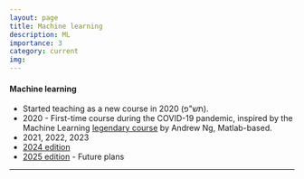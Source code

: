 ```yaml
---
layout: page
title: Machine learning
description: ML
importance: 3
category: current
img:
---
```


#### Machine learning

* Started teaching as a new course in 2020 (תש"פ).
* 2020 - First-time course during the COVID-19 pandemic, inspired by the Machine Learning [legendary course](https://www.youtube.com/playlist?list=PL2qEL_7r0QISbIq8G5ywDv8go0EVr5bky) by Andrew Ng, Matlab-based.
* 2021, 2022, 2023
* [2024 edition](/suppl/ml/ml2024)
* [2025 edition]() - Future plans

---

